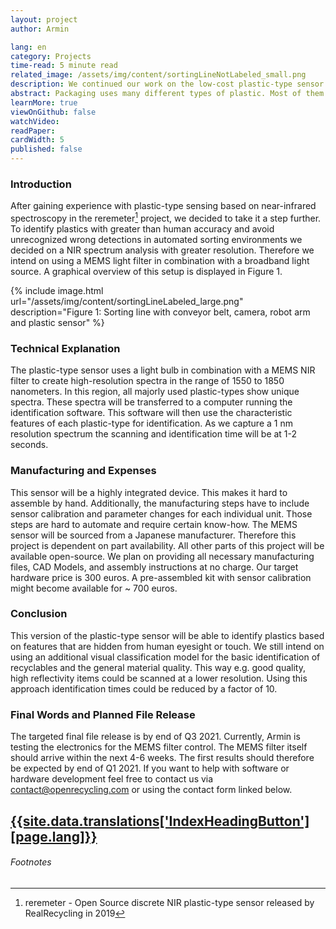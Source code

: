 ```yaml
---
layout: project
author: Armin

lang: en
category: Projects
time-read: 5 minute read
related_image: /assets/img/content/sortingLineNotLabeled_small.png
description: We continued our work on the low-cost plastic-type sensor. This version uses a MEMS Light Filter and a serial data interface.
abstract: Packaging uses many different types of plastic. Most of them have the same haptics and optical appearance. As soon as sorting happens in an automated manner e.g. using robots, it is mandatory to use accurate sensing devices. This is the only way automatically recycled plastics can reach a purity that is good enough for closed-loop recycling.
learnMore: true
viewOnGithub: false
watchVideo: 
readPaper:
cardWidth: 5
published: false
---
```


### Introduction
After gaining experience with plastic-type sensing based on near-infrared spectroscopy in the reremeter[^1] project, we decided to take it a step further. To identify plastics with greater than human accuracy and avoid unrecognized wrong detections in automated sorting environments we decided on a NIR spectrum analysis with greater resolution. Therefore we intend on using a MEMS light filter in combination with a broadband light source. A graphical overview of this setup is displayed in Figure 1.
 
{% include image.html url="/assets/img/content/sortingLineLabeled_large.png" description="Figure 1: Sorting line with conveyor belt, camera, robot arm and plastic sensor" %}
### Technical Explanation
The plastic-type sensor uses a light bulb in combination with a MEMS NIR filter to create high-resolution spectra in the range of 1550 to 1850 nanometers. In this region, all majorly used plastic-types show unique spectra.
These spectra will be transferred to a computer running the identification software. This software will then use the characteristic features of each plastic-type for identification.
As we capture a 1 nm resolution spectrum the scanning and identification time will be at 1-2 seconds.
 
### Manufacturing and Expenses
This sensor will be a highly integrated device. This makes it hard to assemble by hand. Additionally, the manufacturing steps have to include sensor calibration and parameter changes for each individual unit. Those steps are hard to automate and require certain know-how.
The MEMS sensor will be sourced from a Japanese manufacturer. Therefore this project is dependent on part availability.
All other parts of this project will be available open-source. We plan on providing all necessary manufacturing files, CAD Models, and assembly instructions at no charge. Our target hardware price is 300 euros. A pre-assembled kit with sensor calibration might become available for ~ 700 euros.
 
### Conclusion
This version of the plastic-type sensor will be able to identify plastics based on features that are hidden from human eyesight or touch. We still intend on using an additional visual classification model for the basic identification of recyclables and the general material quality. This way e.g. good quality, high reflectivity items could be scanned at a lower resolution. Using this approach identification times could be reduced by a factor of 10.
 
<div class="container p-5"></div>
 
### Final Words and Planned File Release
The targeted final file release is by end of Q3 2021. Currently, Armin is testing the electronics for the MEMS filter control. The MEMS filter itself should arrive within the next 4-6 weeks. The first results should therefore be expected by end of Q1 2021.
If you want to help with software or hardware development feel free to contact us via contact@openrecycling.com or using the contact form linked below.
 
<a class="btn btn-outline-primary my-sm-3" href="/{{page.lang}}/contact.html">{{site.data.translations['IndexHeadingButton'][page.lang]}}</a>
---
###### Footnotes
[^1]: reremeter - Open Source discrete NIR plastic-type sensor released by RealRecycling in 2019